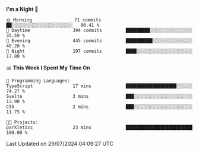 <!--START_SECTION:waka-->
**I'm a Night 🦉** 

```text
🌞 Morning                71 commits          ██░░░░░░░░░░░░░░░░░░░░░░░   06.41 % 
🌆 Daytime                394 commits         █████████░░░░░░░░░░░░░░░░   35.59 % 
🌃 Evening                445 commits         ██████████░░░░░░░░░░░░░░░   40.20 % 
🌙 Night                  197 commits         ████░░░░░░░░░░░░░░░░░░░░░   17.80 % 
```


📊 **This Week I Spent My Time On** 

```text
💬 Programming Languages: 
TypeScript               17 mins             ███████████████████░░░░░░   74.27 % 
Svelte                   3 mins              ███░░░░░░░░░░░░░░░░░░░░░░   13.98 % 
CSS                      2 mins              ███░░░░░░░░░░░░░░░░░░░░░░   11.75 % 

🐱‍💻 Projects: 
parkleticc               23 mins             █████████████████████████   100.00 % 
```


 Last Updated on 29/07/2024 04:09:27 UTC
<!--END_SECTION:waka-->
